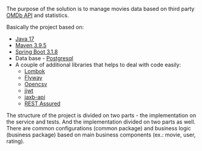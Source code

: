 The purpose of the solution is to manage movies data based on third party [OMDb API](https://www.omdbapi.com/) and statistics.

Basically the project based on:
 - [Java 17](https://www.oracle.com/java/technologies/downloads/#java17)
 - [Maven 3.9.5](https://maven.apache.org/)
 - [Spring Boot 3.1.8](https://github.com/spring-projects/spring-boot/wiki/Spring-Boot-3.1-Release-Notes)
 - Data base - [Postgresql](https://www.postgresql.org/)
 - A couple of additional libraries that helps to deal with code easily:
   - [Lombok](https://projectlombok.org/)
   - [Flyway](https://flywaydb.org/)
   - [Opencsv](https://www.baeldung.com/opencsv)
   - [jjwt](https://github.com/jwtk/jjwt)
   - [jaxb-api](https://javaee.github.io/jaxb-v2/)
   - [REST Assured](https://rest-assured.io/)

The structure of the project is divided on two parts - the implementation on the service and tests. 
And the implementation divided on two parts as well.
There are common configurations (common package) and business logic (business package) based on main business components (ex.: movie, user, rating).


